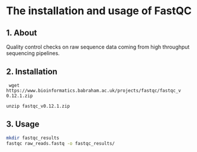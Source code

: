 # The installation and usage of FastQC

## 1. About

Quality control checks on raw sequence data coming from high throughput sequencing pipelines.

## 2. Installation

```
 wget https://www.bioinformatics.babraham.ac.uk/projects/fastqc/fastqc_v
0.12.1.zip

unzip fastqc_v0.12.1.zip 
```

## 3. Usage

```bash
mkdir fastqc_results
fastqc raw_reads.fastq -o fastqc_results/
```